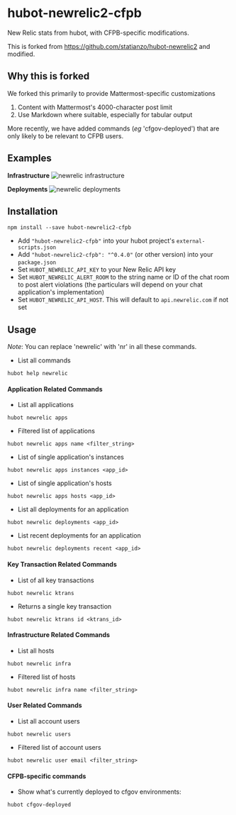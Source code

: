 # hubot-newrelic2-cfpb

New Relic stats from hubot, with CFPB-specific modifications.

This is forked from https://github.com/statianzo/hubot-newrelic2 and modified.

## Why this is forked

We forked this primarily to provide Mattermost-specific customizations

1. Content with Mattermost's 4000-character post limit
1. Use Markdown where suitable, especially for tabular output

More recently, we have added commands (_eg_ 'cfgov-deployed') that are only
likely to be relevant to CFPB users.

## Examples

**Infrastructure**
![newrelic infrastructure](https://raw.githubusercontent.com/cfpb/hubot-newrelic2-cfpb/master/doc/infra.png)

**Deployments**
![newrelic deployments](https://raw.githubusercontent.com/cfpb/hubot-newrelic2-cfpb/master/doc/deployments.png)



## Installation

```
npm install --save hubot-newrelic2-cfpb
```

* Add `"hubot-newrelic2-cfpb"` into your hubot project's `external-scripts.json`
* Add `"hubot-newrelic2-cfpb": "^0.4.0"` (or other version) into your `package.json`
* Set `HUBOT_NEWRELIC_API_KEY` to your New Relic API key
* Set `HUBOT_NEWRELIC_ALERT_ROOM` to the string name or ID of the chat room to post alert violations (the particulars will depend on your chat application's implementation)
* Set `HUBOT_NEWRELIC_API_HOST`. This will default to `api.newrelic.com` if not set

## Usage

*Note*: You can replace 'newrelic' with 'nr' in all these commands.

* List all commands
```
hubot help newrelic
```

#### Application Related Commands

* List all applications
```
hubot newrelic apps
```

* Filtered list of applications
```
hubot newrelic apps name <filter_string>
```

* List of single application's instances
```
hubot newrelic apps instances <app_id>
```

* List of single application's hosts
```
hubot newrelic apps hosts <app_id>
```

* List all deployments for an application
```
hubot newrelic deployments <app_id>
```

* List recent deployments for an application
```
hubot newrelic deployments recent <app_id>
```

#### Key Transaction Related Commands

* List of all key transactions
```
hubot newrelic ktrans
```

* Returns a single key transaction
```
hubot newrelic ktrans id <ktrans_id>
```

#### Infrastructure Related Commands

* List all hosts
```
hubot newrelic infra
```

* Filtered list of hosts
```
hubot newrelic infra name <filter_string>
```

#### User Related Commands

* List all account users
```
hubot newrelic users
```

* Filtered list of account users
```
hubot newrelic user email <filter_string>
```

#### CFPB-specific commands

* Show what's currently deployed to cfgov environments:
```
hubot cfgov-deployed
```
